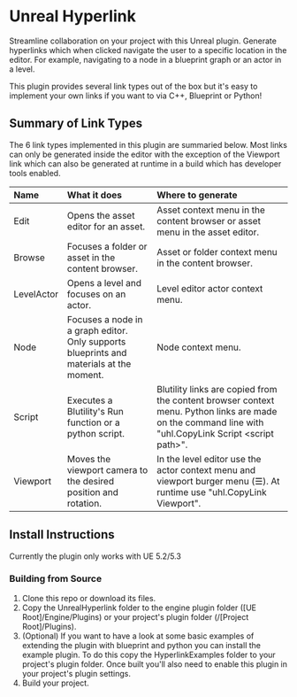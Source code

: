 # Unreal Hyperlink

Streamline collaboration on your project with this Unreal plugin. Generate hyperlinks which when clicked navigate the user to a specific location in the editor. For example, navigating to a node in a blueprint graph or an actor in a level. 

This plugin provides several link types out of the box but it's easy to implement your own links if you want to via C++, Blueprint or Python!


## Summary of Link Types

The 6 link types implemented in this plugin are summaried below. Most links can only be generated inside the editor with the exception of the Viewport link which can also be generated at runtime in a build which has developer tools enabled.

|Name|What it does|Where to generate |
|:--|:--|:--|
|Edit|Opens the asset editor for an asset. |Asset context menu in the content browser or asset menu in the asset editor.|
|Browse|Focuses a folder or asset in the content browser.|Asset or folder context menu in the content browser.|
|LevelActor|Opens a level and focuses on an actor.| Level editor actor context menu. |
|Node | Focuses a node in a graph editor. Only supports blueprints and materials at the moment. | Node context menu. |
|Script| Executes a Blutility's Run function or a python script. | Blutility links are copied from the content browser context menu. Python links are made on the command line with "uhl.CopyLink Script \<script path\>". |
|Viewport| Moves the viewport camera to the desired position and rotation. | In the level editor use the actor context menu and viewport burger menu (☰). At runtime use "uhl.CopyLink Viewport". |

## Install Instructions
Currently the plugin only works with UE 5.2/5.3

### Building from Source

1. Clone this repo or download its files.
2. Copy the UnrealHyperlink folder to the engine plugin folder ([UE Root]/Engine/Plugins) or your project's plugin folder (/[Project Root]/Plugins).
3. (Optional) If you want to have a look at some basic examples of extending the plugin with blueprint and python you can install the example plugin. To do this copy the HyperlinkExamples folder to your project's plugin folder. Once built you'll also need to enable this plugin in your project's plugin settings.
4. Build your project.